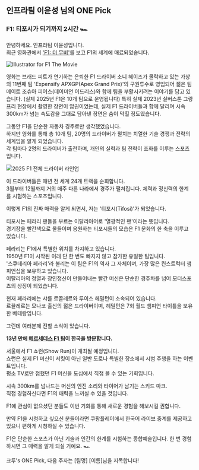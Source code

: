 ## 인프라팀 이윤성 님의 ONE Pick

### F1: 티포시가 되기까지 2시간 🏎️

안녕하세요. 인프라팀 이윤성입니다.  
최근 영화관에서 ['F1: 더 무비'](https://www.imdb.com/title/tt16311594/)를 보고 F1의 세계에 매료되었습니다.

![Illustrator for F1 The Movie](https://corp.formula1.com/wp-content/uploads/2025/03/F1_WBDO_FEATURED_IMAGE_MAIN_1920x1080-1.jpg)

영화는 브래드 피트가 연기하는 은퇴한 F1 드라이버 소니 헤이즈가 몰락하고 있는 가상의 11번째 팀 'Expensify APXGP(Apex Grand Prix)'의 구원투수로 영입되어 젊은 팀메이트 조슈아 피어스(데이미언 이드리스)와 함께 팀을 부활시키려는 이야기를 담고 있습니다. (실제 2025년 F1은 10개 팀으로 운영됩니다) 특히 실제 2023년 실버스톤 그랑프리 현장에서 촬영한 장면이 압권이었는데, 실제 F1 드라이버들과 함께 달리며 시속 300km가 넘는 속도감을 그대로 담아낸 장면은 숨이 막힐 정도였습니다.

그동안 F1을 단순한 자동차 경주로만 생각했었습니다.  
하지만 영화를 통해 총 10개 팀, 20명의 드라이버가 펼치는 치열한 기술 경쟁과 전략의 세계임을 알게 되었습니다.  
각 팀마다 2명의 드라이버가 출전하며, 개인의 실력과 팀 전략이 조화를 이루는 스포츠입니다.

![2025 F1 전체 드라이버 라인업](https://motorsportmagazine.b-cdn.net/wp-content/uploads/2025/02/2025-F1-drivers-photoshoot.jpg)

이 드라이버들은 매년 전 세계 24개 트랙을 순회합니다.  
3월부터 12월까지 거의 매주 다른 나라에서 경주가 펼쳐집니다. 체력과 정신력의 한계를 시험하는 스포츠입니다.

이렇게 F1의 진짜 매력을 알게 되면서, 저는 '티포시(Tifosi)'가 되었습니다.

티포시는 페라리 팬들을 부르는 이탈리아어로 '열광적인 팬'이라는 뜻입니다.  
경기장을 빨간색으로 물들이며 응원하는 티포시들의 모습은 F1 문화의 한 축을 이루고 있습니다.

페라리는 F1에서 특별한 위치를 차지하고 있습니다.  
1950년 F1이 시작된 이래 단 한 번도 빠지지 않고 참가한 유일한 팀입니다.  
'스쿠데리아 페라리'라 불리는 이 팀은 F1의 역사 그 자체이며, 가장 많은 컨스트럭터 챔피언십을 보유하고 있습니다.  
이탈리아의 정열과 장인정신이 만들어내는 빨간 머신은 단순한 경주차를 넘어 모터스포츠의 상징이 되었습니다.

현재 페라리에는 샤를 르끌레르와 루이스 헤밀턴이 소속되어 있습니다.  
르끌레르는 모나코 출신의 젊은 드라이버이며, 헤밀턴은 7회 월드 챔피언 타이틀을 보유한 베테랑입니다.

그런데 여러분께 전할 소식이 있습니다.

**13년 만에 [메르세데스 F1 팀](https://www.mercedesamgf1.com/)이 한국을 방문합니다.**

서울에서 F1 쇼런(Show Run)이 개최될 예정입니다.  
쇼런은 실제 F1 머신이 서킷이 아닌 일반 도로나 특별한 장소에서 시범 주행을 하는 이벤트입니다.  
평소 TV로만 접했던 F1 머신을 도심에서 직접 볼 수 있는 기회입니다.

시속 300km를 넘나드는 머신의 엔진 소리와 타이어가 남기는 스키드 마크.  
직접 경험하신다면 F1의 매력을 느끼실 수 있을 것입니다.

F1에 관심이 없으셨던 분들도 이번 기회를 통해 새로운 경험을 해보시길 권합니다.  

만약 F1을 시청하고 싶으신 분들이라면 쿠팡플레이에서 한국어 라이브 중계를 제공하고 있으니 편하게 시청하실 수 있습니다.

F1은 단순한 스포츠가 아닌 기술과 인간의 한계를 시험하는 종합예술입니다. 한 번 경험하시면 그 매력을 알게 되실 거예요. 🏎️

크루's ONE Pick, 다음 주자는 [팀명] [이름]님을 지목합니다!
